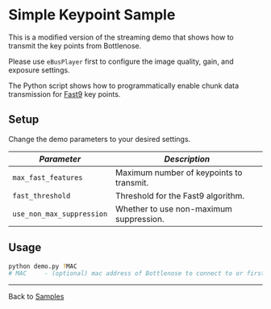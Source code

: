 # Simple Keypoint Sample

This is a modified version of the streaming demo that shows how to transmit the key points from Bottlenose.

Please use ```eBusPlayer``` first to configure the image quality, gain, and exposure settings.

The Python script shows how to programmatically enable chunk data transmission for 
[Fast9](https://en.wikipedia.org/wiki/Features_from_accelerated_segment_test) key points.

## Setup

Change the demo parameters to your desired settings.

| ***Parameter***               | ***Description***                               |
|-------------------------------|-------------------------------------------------|
| ```max_fast_features```       | Maximum number of keypoints to transmit.        |
| ```fast_threshold```          | Threshold for the Fast9 algorithm.              |
| ```use_non_max_suppression``` | Whether to use non-maximum suppression.         |

## Usage

```bash
python demo.py ?MAC
# MAC     - (optional) mac address of Bottlenose to connect to or first one
```

----
Back to [Samples](../README.md)